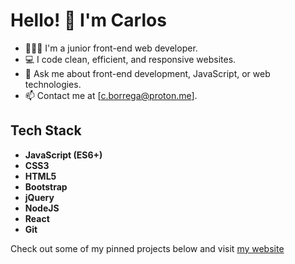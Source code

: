 # Hello! 👋 I'm Carlos

- 👨🏻‍💻 I'm a junior front-end web developer.
- 💻 I code clean, efficient, and responsive websites.
- 💬 Ask me about front-end development, JavaScript, or web technologies.
- 📫 Contact me at [c.borrega@proton.me].

## Tech Stack

- **JavaScript (ES6+)**
- **CSS3**
- **HTML5**
- **Bootstrap**
- **jQuery**
- **NodeJS**
- **React**
- **Git**

Check out some of my pinned projects below and visit [my website](https://www.borrega.io/)

